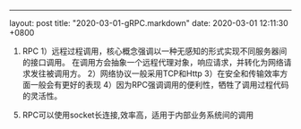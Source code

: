 ---
layout: post
title:  "2020-03-01-gRPC.markdown"
date:   2020-03-01 12:11:30 +0800

1. RPC
1）远程过程调用，核心概念强调以一种无感知的形式实现不同服务器间的接口调用。
在调用方会抽象一个远程代理对象，响应请求，并转化为网络请求发往被调用方。
2）网络协议一般采用TCP和Http
3）在安全和传输效率方面一般会有更好的表现
4）因为RPC强调调用的便利性，牺牲了调用过程代码的灵活性。
5) RPC可以使用socket长连接,效率高，适用于内部业务系统间的调用


